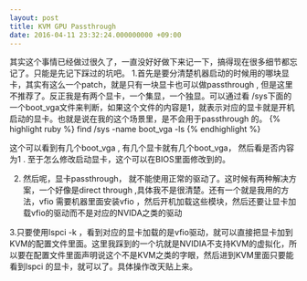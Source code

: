 ```yaml
---
layout: post
title: KVM GPU Passthrough
date: 2016-04-11 23:32:24.000000000 +09:00
---
```


其实这个事情已经做过很久了，一直没好好做下来记一下，搞得现在很多细节都忘记了。只能是先记下踩过的坑吧。
1.首先是要分清楚机器启动的时候用的哪块显卡，其实有这么一个patch，就是只有一块显卡也可以做passthrough , 但是这里不推荐了。反正我是有两个显卡，一个集显，一个独显。可以通过看 /sys下面的一个boot_vga文件来判断，如果这个文件的内容是1，就表示对应的显卡就是开机启动的显卡。也就是说在我的这个场景里，是不会用于passthrough 的。
{% highlight ruby %}
find /sys -name boot_vga -ls
{% endhighlight %}

这个可以看到有几个boot_vga , 有几个显卡就有几个boot_vga， 然后看是否内容为1 . 至于怎么修改启动显卡，这个可以在BIOS里面修改到的。

2. 然后呢，显卡passthrough， 就不能使用正常的驱动了。这时候有两种解决方案，一个好像是direct through ,具体我不是很清楚。还有一个就是我用的方法，vfio 
需要机器里面安装vfio ，然后开机加载这些模块，然后还要让显卡加载vfio的驱动而不是对应的NVIDA之类的驱动

3.只要使用lspci -k ，看到对应的显卡加载的是vfio驱动，就可以直接把显卡加到KVM的配置文件里面。这里我踩到的一个坑就是NVIDIA不支持KVM的虚拟化，所以要在配置文件里面声明说这个不是KVM之类的字眼，然后进到KVM里面只要能看到lspci 的显卡，就可以了。具体操作改天贴上来。
